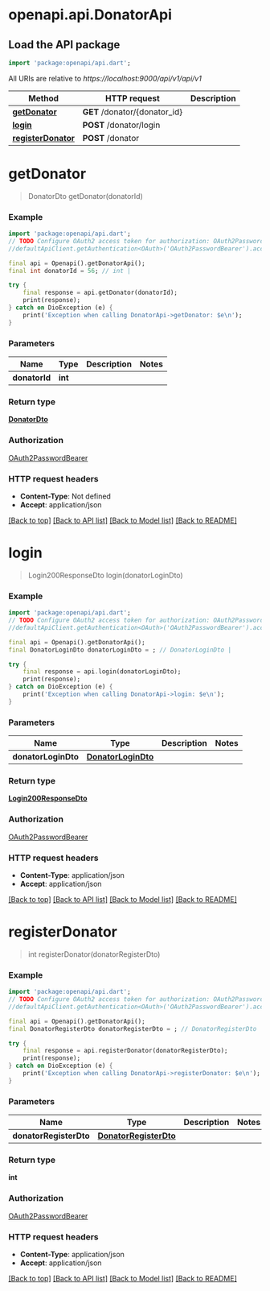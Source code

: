 # openapi.api.DonatorApi

## Load the API package
```dart
import 'package:openapi/api.dart';
```

All URIs are relative to *https://localhost:9000/api/v1/api/v1*

Method | HTTP request | Description
------------- | ------------- | -------------
[**getDonator**](DonatorApi.md#getdonator) | **GET** /donator/{donator_id} | 
[**login**](DonatorApi.md#login) | **POST** /donator/login | 
[**registerDonator**](DonatorApi.md#registerdonator) | **POST** /donator | 


# **getDonator**
> DonatorDto getDonator(donatorId)



### Example
```dart
import 'package:openapi/api.dart';
// TODO Configure OAuth2 access token for authorization: OAuth2PasswordBearer
//defaultApiClient.getAuthentication<OAuth>('OAuth2PasswordBearer').accessToken = 'YOUR_ACCESS_TOKEN';

final api = Openapi().getDonatorApi();
final int donatorId = 56; // int | 

try {
    final response = api.getDonator(donatorId);
    print(response);
} catch on DioException (e) {
    print('Exception when calling DonatorApi->getDonator: $e\n');
}
```

### Parameters

Name | Type | Description  | Notes
------------- | ------------- | ------------- | -------------
 **donatorId** | **int**|  | 

### Return type

[**DonatorDto**](DonatorDto.md)

### Authorization

[OAuth2PasswordBearer](../README.md#OAuth2PasswordBearer)

### HTTP request headers

 - **Content-Type**: Not defined
 - **Accept**: application/json

[[Back to top]](#) [[Back to API list]](../README.md#documentation-for-api-endpoints) [[Back to Model list]](../README.md#documentation-for-models) [[Back to README]](../README.md)

# **login**
> Login200ResponseDto login(donatorLoginDto)



### Example
```dart
import 'package:openapi/api.dart';
// TODO Configure OAuth2 access token for authorization: OAuth2PasswordBearer
//defaultApiClient.getAuthentication<OAuth>('OAuth2PasswordBearer').accessToken = 'YOUR_ACCESS_TOKEN';

final api = Openapi().getDonatorApi();
final DonatorLoginDto donatorLoginDto = ; // DonatorLoginDto | 

try {
    final response = api.login(donatorLoginDto);
    print(response);
} catch on DioException (e) {
    print('Exception when calling DonatorApi->login: $e\n');
}
```

### Parameters

Name | Type | Description  | Notes
------------- | ------------- | ------------- | -------------
 **donatorLoginDto** | [**DonatorLoginDto**](DonatorLoginDto.md)|  | 

### Return type

[**Login200ResponseDto**](Login200ResponseDto.md)

### Authorization

[OAuth2PasswordBearer](../README.md#OAuth2PasswordBearer)

### HTTP request headers

 - **Content-Type**: application/json
 - **Accept**: application/json

[[Back to top]](#) [[Back to API list]](../README.md#documentation-for-api-endpoints) [[Back to Model list]](../README.md#documentation-for-models) [[Back to README]](../README.md)

# **registerDonator**
> int registerDonator(donatorRegisterDto)



### Example
```dart
import 'package:openapi/api.dart';
// TODO Configure OAuth2 access token for authorization: OAuth2PasswordBearer
//defaultApiClient.getAuthentication<OAuth>('OAuth2PasswordBearer').accessToken = 'YOUR_ACCESS_TOKEN';

final api = Openapi().getDonatorApi();
final DonatorRegisterDto donatorRegisterDto = ; // DonatorRegisterDto | 

try {
    final response = api.registerDonator(donatorRegisterDto);
    print(response);
} catch on DioException (e) {
    print('Exception when calling DonatorApi->registerDonator: $e\n');
}
```

### Parameters

Name | Type | Description  | Notes
------------- | ------------- | ------------- | -------------
 **donatorRegisterDto** | [**DonatorRegisterDto**](DonatorRegisterDto.md)|  | 

### Return type

**int**

### Authorization

[OAuth2PasswordBearer](../README.md#OAuth2PasswordBearer)

### HTTP request headers

 - **Content-Type**: application/json
 - **Accept**: application/json

[[Back to top]](#) [[Back to API list]](../README.md#documentation-for-api-endpoints) [[Back to Model list]](../README.md#documentation-for-models) [[Back to README]](../README.md)

